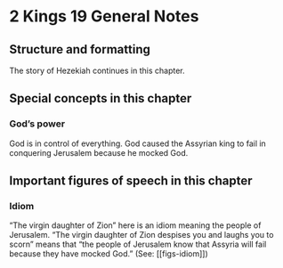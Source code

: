 # 2 Kings 19 General Notes
## Structure and formatting

The story of Hezekiah continues in this chapter.

## Special concepts in this chapter

### God’s power
God is in control of everything. God caused the Assyrian king to fail in conquering Jerusalem because he mocked God.

## Important figures of speech in this chapter

### Idiom

“The virgin daughter of Zion” here is an idiom meaning the people of Jerusalem. “The virgin daughter of Zion despises you and laughs you to scorn” means that “the people of Jerusalem know that Assyria will fail because they have mocked God.” (See: [[figs-idiom]])